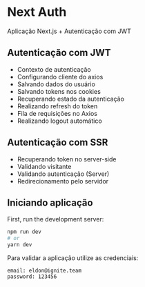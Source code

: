 # Next Auth

Aplicação Next.js + Autenticação com JWT

## Autenticação com JWT

- Contexto de autenticação
- Configurando cliente do axios
- Salvando dados do usuário
- Salvando tokens nos cookies
- Recuperando estado da autenticação
- Realizando refresh do token
- Fila de requisições no Axios
- Realizando logout automático

## Autenticação com SSR

- Recuperando token no server-side
- Validando visitante
- Validando autenticação (Server)
- Redirecionamento pelo servidor

## Iniciando aplicação

First, run the development server:

```bash
npm run dev
# or
yarn dev
```

Para validar a aplicação utilize as credenciais:

```
email: eldon@ignite.team
password: 123456
```